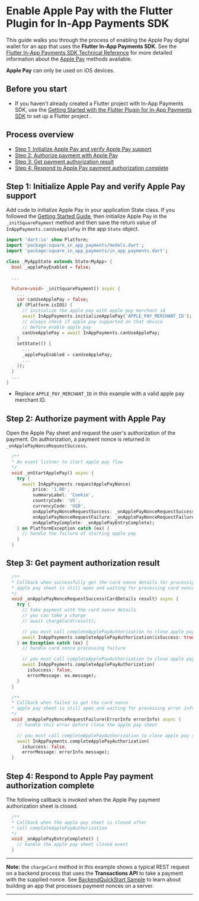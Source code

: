 # Enable Apple Pay with the Flutter Plugin for In-App Payments SDK

This guide walks you through the process of enabling the Apple Pay digital wallet
for an app that uses the **Flutter In-App Payments SDK**. See the [Flutter In-App Payments SDK Technical Reference](reference.md)
for more detailed information about the [Apple Pay] methods available.

**Apple Pay** can only be used on iOS devices.

## Before you start

* If you haven't already created a Flutter project with In-App Payments SDK, use the [Getting Started with the Flutter Plugin for In-App Payments SDK](get-started.md) to 
set up a Flutter project .

## Process overview

* [Step 1: Initialize Apple Pay and verify Apple Pay support](#step-1-initialize-apple-pay-and-verify-apple-pay-support)
* [Step 2: Authorize payment with Apple Pay](#step-2-authorize-payment-with-apple-pay)
* [Step 3: Get payment authorization result](#step-3-get-payment-authorization-result)
* [Step 4: Respond to Apple Pay payment authorization complete](#step-4-respond-to-apple-pay-payment-authorization-complete)

## Step 1: Initialize Apple Pay and verify Apple Pay support


Add code to initialize Apple Pay in your application State class. If you followed the [Getting Started Guide](get-started.md), then initialize Apple Pay in the `_initSquarePayment` method and then save the return
value of `InAppPayments.canUseApplePay` in the app `State` object.

```dart
import 'dart:io' show Platform;
import 'package:square_in_app_payments/models.dart';
import 'package:square_in_app_payments/in_app_payments.dart';

class _MyAppState extends State<MyApp> {
  bool _applePayEnabled = false;

  ...

  Future<void> _initSquarePayment() async {
    ...
    var canUseApplePay = false;
    if (Platform.isIOS) {
      // initialize the apple pay with apple pay merchant id
      await InAppPayments.initializeApplePay('APPLE_PAY_MERCHANT_ID');
      // always check if apple pay supported on that device
      // before enable apple pay
      canUseApplePay = await InAppPayments.canUseApplePay;
    }
    setState(() {
      ...
      _applePayEnabled = canUseApplePay;
      ...
    });
  }
  ...
} 

```

* Replace `APPLE_PAY_MERCHANT_ID` in this example with a valid apple pay merchant ID.

## Step 2: Authorize payment with Apple Pay
Open the Apple Pay sheet and request the user's authorization of the payment. On authorization, a
payment nonce is returned in `_onApplePayNonceRequestSuccess`.

```dart
  /** 
  * An event listner to start apple pay flow
  */
  void _onStartApplePay() async {
    try {
      await InAppPayments.requestApplePayNonce(
          price: '1.00',
          summaryLabel: 'Cookie',
          countryCode: 'US',
          currencyCode: 'USD',
          onApplePayNonceRequestSuccess: _onApplePayNonceRequestSuccess,
          onApplePayNonceRequestFailure: _onApplePayNonceRequestFailure,
          onApplePayComplete: _onApplePayEntryComplete);
    } on PlatformException catch (ex) {
      // handle the failure of starting apple pay
    }
  }
```
## Step 3: Get payment authorization result

```dart
  /**
  * Callback when successfully get the card nonce details for processig
  * apple pay sheet is still open and waiting for processing card nonce details
  */
  void _onApplePayNonceRequestSuccess(CardDetails result) async {
    try {
      // take payment with the card nonce details
      // you can take a charge
      // await chargeCard(result);

      // you must call completeApplePayAuthorization to close apple pay sheet
      await InAppPayments.completeApplePayAuthorization(isSuccess: true);
    } on Exception catch (ex) {
      // handle card nonce processing failure

      // you must call completeApplePayAuthorization to close apple pay sheet
      await InAppPayments.completeApplePayAuthorization(
        isSuccess: false,
        errorMessage: ex.message);
    }
  }

  /**
  * Callback when failed to get the card nonce
  * apple pay sheet is still open and waiting for processing error information
  */
  void _onApplePayNonceRequestFailure(ErrorInfo errorInfo) async {
    // handle this error before close the apple pay sheet

    // you must call completeApplePayAuthorization to close apple pay sheet
    await InAppPayments.completeApplePayAuthorization(
      isSuccess: false,
      errorMessage: errorInfo.message);
  }
```

## Step 4: Respond to Apple Pay payment authorization complete
The following callback is invoked when the Apple Pay payment authorization sheet is closed. 

```dart
  /**
  * Callback when the apple pay sheet is closed after
  * call completeApplePayAuthorization
  */
  void _onApplePayEntryComplete() {
    // handle the apple pay sheet closed event
  }

```

---
**Note:** the `chargeCard` method in this example shows a typical REST request on a backend process that uses the **Transactions API** to take a payment with the supplied nonce. See [BackendQuickStart Sample] to learn about building an app that processes payment nonces on a server.

---


[//]: # "Link anchor definitions"
[docs.connect.squareup.com]: https://docs.connect.squareup.com
[In-App Payments SDK]: https://docs.connect.squareup.com/payments/in-app-payments-sdk/overview
[In-App Payments SDK Android Setup Guide]: https://docs.connect.squareup.com/payments/in-app-payments-sdk/setup-android
[In-App Payments SDK iOS Setup Guide]: https://docs.connect.squareup.com/payments/in-app-payments-sdk/setup-ios
[root README]: ../README.md
[Flutter Getting Started]: https://flutter.io/docs/get-started/install
[Test Drive]: https://flutter.io/docs/get-started/test-drive
[Apple Pay]: https://developer.apple.com/documentation/passkit/apple_pay
[BackendQuickStart Sample]: https://github.com/square/in-app-payments-server-quickstart
